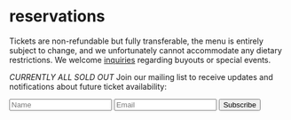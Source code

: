 # reservations
Tickets are non-refundable but fully transferable, the menu is entirely subject to change, and we unfortunately cannot accommodate any dietary restrictions. We welcome [inquiries](mailto:inquiries@pith.space) regarding buyouts or special events.

*CURRENTLY ALL SOLD OUT*
<tito-widget event="pith/supper-club"></tito-widget>
Join our mailing list to receive updates and notifications about future ticket availability:
<form accept-charset="UTF-8" action="https://tickets.pith.space/pith/supper-club/interested_users" id="ms-sub-form" method="post" target="_blank">
	<input name="utf8" type="hidden" value="✓">
	<input name="authenticity_token" type="hidden" value="FCumfjNcXNgC/34KKuL4EFAxuBlvfFIMzU1LOGtwROs=">
	<input placeholder="Name" id="name" name="interested_user[name]" type="text">
    <input placeholder="Email" id="email" name="interested_user[email]" type="email">
    <input type="submit" name="commit" value="Subscribe" />
</form>
<p class="bottom_space">&nbsp;</p>
